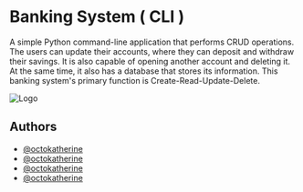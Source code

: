 # Banking System ( CLI )

A simple Python command-line application that performs CRUD operations.
The users can update their accounts, where they can deposit and withdraw their savings. It is also capable of opening another account and deleting it. At the same time, it also has a database that stores its information. This banking system's primary function is Create-Read-Update-Delete.


![Logo](https://i.imgur.com/9yllaec.png)


## Authors

- [@octokatherine](https://github.com/JAhispano24)
- [@octokatherine](https://github.com/gela0514)
- [@octokatherine](https://github.com/KIMJASA)
- [@octokatherine](https://github.com/Romeo0101)
